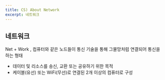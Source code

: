 ```yaml
---
title: CS) About Network
excerpt: 네트워크
---
```


## 네트워크
Net + Work , 컴퓨터와 같은 노드들이 통신 기술을 통해 그물망처럼 연결되어 통신을 하는 형태  
- 데이터 및 리소스를 송신, 교환 또는 공유하기 위한 목적
- 케이블(유선) 또는 WiFi(무선)로 연결된 2개 이상의 컴퓨터로 구성
